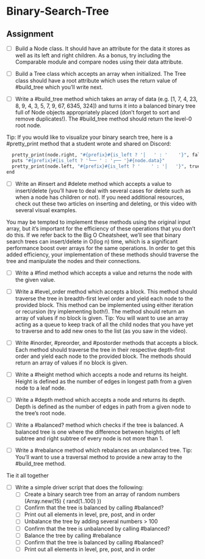 # Binary-Search-Tree

## Assignment
- [ ] Build a Node class. It should have an attribute for the data it stores as well as its left and right children. As a bonus, try including the Comparable module and compare nodes using their data attribute.

- [ ] Build a Tree class which accepts an array when initialized. The Tree class should have a root attribute which uses the return value of #build_tree which you’ll write next.

- [ ] Write a #build_tree method which takes an array of data (e.g. [1, 7, 4, 23, 8, 9, 4, 3, 5, 7, 9, 67, 6345, 324]) and turns it into a balanced binary tree full of Node objects appropriately placed (don’t forget to sort and remove duplicates!). The #build_tree method should return the level-0 root node.

Tip: If you would like to visualize your binary search tree, here is a #pretty_print method that a student wrote and shared on Discord:

```def pretty_print(node = @root, prefix = '', is_left = true)
  pretty_print(node.right, "#{prefix}#{is_left ? '│   ' : '    '}", false) if node.right
  puts "#{prefix}#{is_left ? '└── ' : '┌── '}#{node.data}"
  pretty_print(node.left, "#{prefix}#{is_left ? '    ' : '│   '}", true) if node.left
end
```

- [ ] Write an #insert and #delete method which accepts a value to insert/delete (you’ll have to deal with several cases for delete such as when a node has children or not). If you need additional resources, check out these two articles on inserting and deleting, or this video with several visual examples.

You may be tempted to implement these methods using the original input array, but it’s important for the efficiency of these operations that you don’t do this. If we refer back to the Big O Cheatsheet, we’ll see that binary search trees can insert/delete in O(log n) time, which is a significant performance boost over arrays for the same operations. In order to get this added efficiency, your implementation of these methods should traverse the tree and manipulate the nodes and their connections.

- [ ] Write a #find method which accepts a value and returns the node with the given value.

- [ ] Write a #level_order method which accepts a block. This method should traverse the tree in breadth-first level order and yield each node to the provided block. This method can be implemented using either iteration or recursion (try implementing both!). The method should return an array of values if no block is given. Tip: You will want to use an array acting as a queue to keep track of all the child nodes that you have yet to traverse and to add new ones to the list (as you saw in the video).

- [ ] Write #inorder, #preorder, and #postorder methods that accepts a block. Each method should traverse the tree in their respective depth-first order and yield each node to the provided block. The methods should return an array of values if no block is given.

- [ ] Write a #height method which accepts a node and returns its height. Height is defined as the number of edges in longest path from a given node to a leaf node.

- [ ] Write a #depth method which accepts a node and returns its depth. Depth is defined as the number of edges in path from a given node to the tree’s root node.

- [ ] Write a #balanced? method which checks if the tree is balanced. A balanced tree is one where the difference between heights of left subtree and right subtree of every node is not more than 1.

- [ ] Write a #rebalance method which rebalances an unbalanced tree. Tip: You’ll want to use a traversal method to provide a new array to the #build_tree method.

Tie it all together

- [ ] Write a simple driver script that does the following:
  - [ ] Create a binary search tree from an array of random numbers (Array.new(15) { rand(1..100) })
  - [ ] Confirm that the tree is balanced by calling #balanced?
  - [ ] Print out all elements in level, pre, post, and in order
  - [ ] Unbalance the tree by adding several numbers > 100
  - [ ] Confirm that the tree is unbalanced by calling #balanced?
  - [ ] Balance the tree by calling #rebalance
  - [ ] Confirm that the tree is balanced by calling #balanced?
  - [ ] Print out all elements in level, pre, post, and in order
